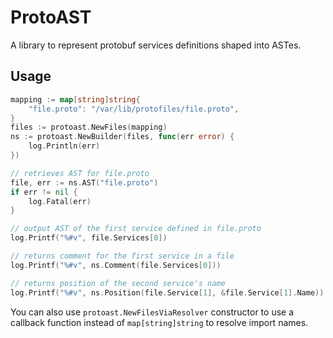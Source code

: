 # ProtoAST
A library to represent protobuf services definitions shaped into ASTes.

## Usage

```go
mapping := map[string]string{
	"file.proto": "/var/lib/protofiles/file.proto",
}
files := protoast.NewFiles(mapping)
ns := protoast.NewBuilder(files, func(err error) {
	log.Println(err)
})

// retrieves AST for file.proto
file, err := ns.AST("file.proto")
if err != nil {
	log.Fatal(err)
}

// output AST of the first service defined in file.proto
log.Printf("%#v", file.Services[0])

// returns comment for the first service in a file
log.Printf("%#v", ns.Comment(file.Services[0])) 

// returns position of the second service's name
log.Printf("%#v", ns.Position(file.Service[1], &file.Service[1].Name))
```

You can also use `protoast.NewFilesViaResolver` constructor to use a callback function instead of `map[string]string`
to resolve import names.
